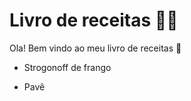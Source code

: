 # Livro de receitas :man_cook:

Ola! Bem vindo ao meu livro de receitas :wave:

- Strogonoff de frango

- Pavê
